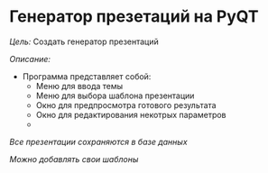 # Генератор презетаций на PyQT
_Цель:_ Создать генератор презентаций 

_Описание:_
- Программа представляет собой:
  - Меню для ввода темы
  - Меню для выбора шаблона презентации
  - Окно для предпросмотра готового результата
  - Окно для редактирования некотрых параметров
  - 
 _Все презентации сохраняются в базе данных_
 
 _Можно добавлять свои шаблоны_
